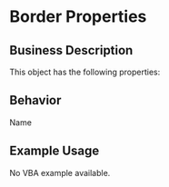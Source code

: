 # Border Properties

## Business Description
This object has the following properties:

## Behavior
Name

## Example Usage
No VBA example available.